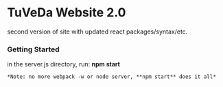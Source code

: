 # TuVeDa Website 2.0

second version of site with updated react packages/syntax/etc.

### Getting Started 

in the server.js directory, run: **npm start**

```*Note: no more webpack -w or node server, **npm start** does it all*```
